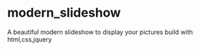 # modern_slideshow
A beautiful modern slideshow to display your pictures build with html,css,jquery
